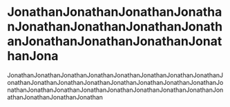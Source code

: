 # JonathanJonathanJonathanJonathanJonathanJonathanJonathanJonathanJonathanJonathanJonathanJonathanJona
JonathanJonathanJonathanJonathanJonathanJonathanJonathanJonathanJonathanJonathanJonathanJonathanJonathanJonathanJonathanJonathanJonathanJonathanJonathanJonathanJonathanJonathanJonathanJonathanJonathanJonathanJonathanJonathan
